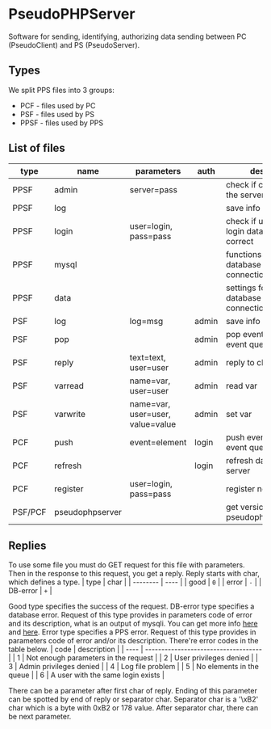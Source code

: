 # PseudoPHPServer
Software for sending, identifying, authorizing data sending between PC (PseudoClient) and PS (PseudoServer).
## Types
We split PPS files into 3 groups:
- PCF - files used by PC
- PSF - files used by PS
- PPSF - files used by PPS

## List of files
|type   |name           |parameters                      |auth |desc                                 |
|-------|---------------|--------------------------------|-----|-------------------------------------|
|PPSF   |admin          |server=pass                     |     |check if caller is the server        |
|PPSF   |log            |                                |     |save info in log                     |
|PPSF   |login          |user=login, pass=pass           |     |check if user's login data is correct|
|PPSF   |mysql          |                                |     |functions for database connection    |
|PPSF   |data           |                                |     |settings for database connection     |
|PSF    |log            |log=msg                         |admin|save info in log                     |
|PSF    |pop            |                                |admin|pop event from event queue           |
|PSF    |reply          |text=text, user=user            |admin|reply to client                      |
|PSF    |varread        |name=var, user=user             |admin|read var                             |
|PSF    |varwrite       |name=var, user=user, value=value|admin|set var                              |
|PCF    |push           |event=element                   |login|push event to event queue            |
|PCF    |refresh        |                                |login|refresh data from server             |
|PCF    |register       |user=login, pass=pass           |     |register new user                    |
|PSF/PCF|pseudophpserver|                                |     |get version of pseudophpserver       |

## Replies
To use some file you must do GET request for this file with parameters. Then in the response to this request, you get a reply.
Reply starts with char, which defines a type.
| type     | char |
| -------- | ---- |
| good     | `0`  |
| error    | `-`  |
| DB-error | `+`  |

Good type specifies the success of the request.
DB-error type specifies a database error. Request of this type provides in parameters code of error and its description, what is an output of mysqli. You can get more info [here](http://php.net/manual/en/mysqli.connect-errno.php) and [here](http://php.net/manual/en/mysqli.errno.php).
Error type specifies a PPS error. Request of this type provides in parameters code of error and/or its description. There're error codes in the table below.
| code | description                          |
| ---- | ------------------------------------ |
| 1    | Not enough parameters in the request |
| 2    | User privileges denied               |
| 3    | Admin privileges denied              |
| 4    | Log file problem                     |
| 5    | No elements in the queue             |
| 6    | A user with the same login exists    |

There can be a parameter after first char of reply. Ending of this parameter can be spotted by end of reply or separator char. Separator char is a '\xB2' char which is a byte with 0xB2 or 178 value. After separator char, there can be next parameter.
